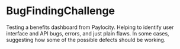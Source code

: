 # BugFindingChallenge
Testing a benefits dashboard from Paylocity. Helping to identify user interface and API bugs, errors, and just plain flaws. In some cases, suggesting how some of the possible defects 
should be working.
